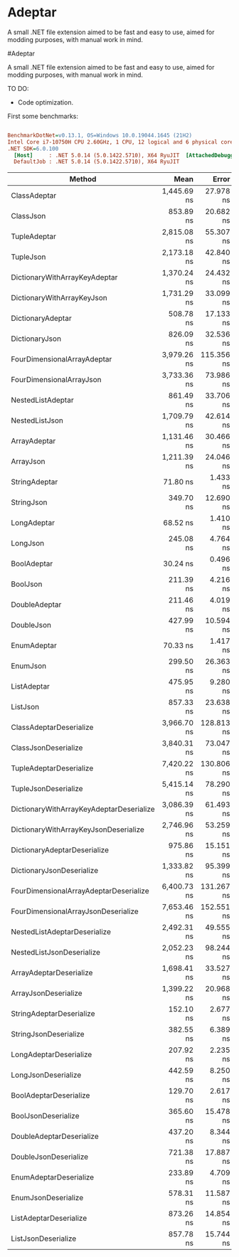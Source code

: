 # Adeptar
A small .NET file extension aimed to be fast and easy to use, aimed for modding purposes, with manual work in mind.


#Adeptar

A small .NET file extension aimed to be fast and easy to use, aimed for modding purposes, with manual work in mind. 

TO DO:
- Code optimization.

First some benchmarks:

``` ini

BenchmarkDotNet=v0.13.1, OS=Windows 10.0.19044.1645 (21H2)
Intel Core i7-10750H CPU 2.60GHz, 1 CPU, 12 logical and 6 physical cores
.NET SDK=6.0.100
  [Host]     : .NET 5.0.14 (5.0.1422.5710), X64 RyuJIT  [AttachedDebugger]
  DefaultJob : .NET 5.0.14 (5.0.1422.5710), X64 RyuJIT


```
|                                   Method |        Mean |      Error |     StdDev |      Median |         Min |         Max |  Gen 0 |  Gen 1 | Allocated |
|----------------------------------------- |------------:|-----------:|-----------:|------------:|------------:|------------:|-------:|-------:|----------:|
|                             ClassAdeptar | 1,445.69 ns |  27.978 ns |  33.306 ns | 1,435.54 ns | 1,400.19 ns | 1,522.03 ns | 0.0515 |      - |     328 B |
|                                ClassJson |   853.89 ns |  20.682 ns |  59.008 ns |   838.99 ns |   758.03 ns | 1,027.51 ns | 0.2317 |      - |   1,456 B |
|                             TupleAdeptar | 2,815.08 ns |  55.307 ns |  77.533 ns | 2,801.91 ns | 2,688.42 ns | 2,980.45 ns | 0.1297 |      - |     824 B |
|                                TupleJson | 2,173.18 ns |  42.840 ns |  60.056 ns | 2,157.65 ns | 2,076.25 ns | 2,302.46 ns | 0.3281 |      - |   2,064 B |
|            DictionaryWithArrayKeyAdeptar | 1,370.24 ns |  24.432 ns |  28.136 ns | 1,371.74 ns | 1,324.47 ns | 1,430.90 ns | 0.1678 |      - |   1,064 B |
|               DictionaryWithArrayKeyJson | 1,731.29 ns |  33.099 ns |  32.507 ns | 1,738.16 ns | 1,668.38 ns | 1,790.12 ns | 0.3452 | 0.0019 |   2,176 B |
|                        DictionaryAdeptar |   508.78 ns |  17.133 ns |  49.159 ns |   508.60 ns |   407.69 ns |   629.74 ns | 0.0939 |      - |     592 B |
|                           DictionaryJson |   826.09 ns |  32.536 ns |  92.827 ns |   822.37 ns |   629.19 ns | 1,064.03 ns | 0.2661 | 0.0010 |   1,672 B |
|              FourDimensionalArrayAdeptar | 3,979.26 ns | 115.356 ns | 340.130 ns | 3,897.92 ns | 3,333.23 ns | 4,856.10 ns | 0.1907 |      - |   1,216 B |
|                 FourDimensionalArrayJson | 3,733.36 ns |  73.986 ns | 106.108 ns | 3,743.91 ns | 3,555.04 ns | 3,899.45 ns | 0.4044 |      - |   2,568 B |
|                        NestedListAdeptar |   861.49 ns |  33.706 ns |  98.323 ns |   835.53 ns |   729.78 ns | 1,154.32 ns | 0.1631 |      - |   1,024 B |
|                           NestedListJson | 1,709.79 ns |  42.614 ns | 121.582 ns | 1,705.26 ns | 1,406.96 ns | 1,993.04 ns | 0.3109 |      - |   1,952 B |
|                             ArrayAdeptar | 1,131.46 ns |  30.466 ns |  87.902 ns | 1,117.85 ns | 1,007.72 ns | 1,324.52 ns | 0.0706 |      - |     448 B |
|                                ArrayJson | 1,211.39 ns |  24.046 ns |  56.678 ns | 1,197.30 ns | 1,141.69 ns | 1,371.69 ns | 0.2499 |      - |   1,568 B |
|                            StringAdeptar |    71.80 ns |   1.433 ns |   1.534 ns |    71.92 ns |    69.11 ns |    74.24 ns | 0.0076 |      - |      48 B |
|                               StringJson |   349.70 ns |  12.690 ns |  37.018 ns |   360.29 ns |   260.65 ns |   401.41 ns | 0.2036 | 0.0005 |   1,280 B |
|                              LongAdeptar |    68.52 ns |   1.410 ns |   2.356 ns |    68.35 ns |    65.43 ns |    73.42 ns | 0.0191 |      - |     120 B |
|                                 LongJson |   245.08 ns |   4.764 ns |   6.982 ns |   244.12 ns |   234.71 ns |   258.69 ns | 0.2074 |      - |   1,304 B |
|                              BoolAdeptar |    30.24 ns |   0.496 ns |   0.464 ns |    30.34 ns |    29.45 ns |    31.15 ns | 0.0089 |      - |      56 B |
|                                 BoolJson |   211.39 ns |   4.216 ns |  10.182 ns |   208.43 ns |   194.52 ns |   239.45 ns | 0.1898 |      - |   1,192 B |
|                            DoubleAdeptar |   211.46 ns |   4.019 ns |   3.947 ns |   211.28 ns |   203.29 ns |   220.33 ns | 0.0191 |      - |     120 B |
|                               DoubleJson |   427.99 ns |  10.594 ns |  31.236 ns |   416.30 ns |   385.49 ns |   494.76 ns | 0.1998 | 0.0005 |   1,256 B |
|                              EnumAdeptar |    70.33 ns |   1.417 ns |   1.326 ns |    70.60 ns |    68.13 ns |    72.34 ns | 0.0101 |      - |      64 B |
|                                 EnumJson |   299.50 ns |  26.363 ns |  77.733 ns |   279.44 ns |   200.99 ns |   482.98 ns | 0.1886 | 0.0005 |   1,184 B |
|                              ListAdeptar |   475.95 ns |   9.280 ns |   8.681 ns |   473.39 ns |   464.76 ns |   493.28 ns | 0.0443 |      - |     280 B |
|                                 ListJson |   857.33 ns |  23.638 ns |  67.442 ns |   872.56 ns |   678.18 ns |   997.50 ns | 0.2394 | 0.0010 |   1,504 B |
|                  ClassAdeptarDeserialize | 3,966.70 ns | 128.813 ns | 359.080 ns | 3,962.17 ns | 3,397.64 ns | 4,931.75 ns | 0.3357 |      - |   2,137 B |
|                     ClassJsonDeserialize | 3,840.31 ns |  73.047 ns | 113.725 ns | 3,814.18 ns | 3,665.38 ns | 4,079.56 ns | 0.5608 | 0.0038 |   3,528 B |
|                  TupleAdeptarDeserialize | 7,420.22 ns | 130.806 ns | 134.328 ns | 7,454.94 ns | 7,103.16 ns | 7,578.08 ns | 0.4654 |      - |   2,921 B |
|                     TupleJsonDeserialize | 5,415.14 ns |  78.290 ns | 189.079 ns | 5,384.42 ns | 5,104.82 ns | 6,211.04 ns | 0.6104 |      - |   3,856 B |
| DictionaryWithArrayKeyAdeptarDeserialize | 3,086.39 ns |  61.493 ns | 173.441 ns | 3,119.28 ns | 2,695.84 ns | 3,452.57 ns | 0.2136 |      - |   1,353 B |
|    DictionaryWithArrayKeyJsonDeserialize | 2,746.96 ns |  53.259 ns |  82.918 ns | 2,761.36 ns | 2,566.47 ns | 2,927.15 ns | 0.5493 |      - |   3,464 B |
|             DictionaryAdeptarDeserialize |   975.86 ns |  15.151 ns |  14.880 ns |   973.22 ns |   951.13 ns | 1,005.03 ns | 0.0896 |      - |     568 B |
|                DictionaryJsonDeserialize | 1,333.82 ns |  95.399 ns | 281.286 ns | 1,450.49 ns |   825.12 ns | 1,775.87 ns | 0.4644 |      - |   2,920 B |
|   FourDimensionalArrayAdeptarDeserialize | 6,400.73 ns | 131.267 ns | 378.735 ns | 6,316.89 ns | 5,465.99 ns | 7,342.66 ns | 0.3891 |      - |   2,464 B |
|      FourDimensionalArrayJsonDeserialize | 7,653.46 ns | 152.551 ns | 304.661 ns | 7,671.28 ns | 7,019.70 ns | 8,346.69 ns | 0.8392 |      - |   5,336 B |
|             NestedListAdeptarDeserialize | 2,492.31 ns |  49.555 ns |  74.171 ns | 2,490.76 ns | 2,343.12 ns | 2,623.03 ns | 0.1564 |      - |     984 B |
|                NestedListJsonDeserialize | 2,052.23 ns |  98.244 ns | 289.675 ns | 2,076.00 ns | 1,611.16 ns | 2,542.15 ns | 0.5035 |      - |   3,160 B |
|                  ArrayAdeptarDeserialize | 1,698.41 ns |  33.527 ns |  56.015 ns | 1,684.66 ns | 1,628.54 ns | 1,833.20 ns | 0.1411 |      - |     896 B |
|                     ArrayJsonDeserialize | 1,399.22 ns |  20.968 ns |  19.613 ns | 1,399.44 ns | 1,358.60 ns | 1,423.11 ns | 0.4902 | 0.0019 |   3,080 B |
|                 StringAdeptarDeserialize |   152.10 ns |   2.677 ns |   2.504 ns |   151.30 ns |   148.34 ns |   156.35 ns | 0.0393 |      - |     248 B |
|                    StringJsonDeserialize |   382.55 ns |   6.389 ns |   5.664 ns |   380.38 ns |   375.69 ns |   394.61 ns | 0.4191 | 0.0038 |   2,632 B |
|                   LongAdeptarDeserialize |   207.92 ns |   2.235 ns |   2.091 ns |   207.49 ns |   203.59 ns |   210.86 ns | 0.0432 |      - |     272 B |
|                      LongJsonDeserialize |   442.59 ns |   8.250 ns |   8.103 ns |   442.15 ns |   430.93 ns |   457.94 ns | 0.4230 | 0.0005 |   2,656 B |
|                   BoolAdeptarDeserialize |   129.70 ns |   2.617 ns |   7.467 ns |   129.12 ns |   113.40 ns |   146.63 ns | 0.0305 |      - |     192 B |
|                      BoolJsonDeserialize |   365.60 ns |  15.478 ns |  44.158 ns |   357.57 ns |   304.89 ns |   480.03 ns | 0.4153 | 0.0005 |   2,608 B |
|                 DoubleAdeptarDeserialize |   437.20 ns |   8.344 ns |   7.396 ns |   437.23 ns |   419.56 ns |   448.00 ns | 0.0429 |      - |     272 B |
|                    DoubleJsonDeserialize |   721.38 ns |  17.887 ns |  51.894 ns |   703.71 ns |   657.32 ns |   861.54 ns | 0.4301 |      - |   2,704 B |
|                   EnumAdeptarDeserialize |   233.89 ns |   4.709 ns |   7.995 ns |   233.37 ns |   215.79 ns |   254.85 ns | 0.0331 |      - |     208 B |
|                      EnumJsonDeserialize |   578.31 ns |  11.587 ns |  33.059 ns |   572.95 ns |   522.80 ns |   664.57 ns | 0.4225 |      - |   2,656 B |
|                   ListAdeptarDeserialize |   873.26 ns |  14.854 ns |  13.894 ns |   870.80 ns |   854.66 ns |   903.64 ns | 0.1345 |      - |     848 B |
|                      ListJsonDeserialize |   857.78 ns |  15.744 ns |  21.018 ns |   856.69 ns |   827.02 ns |   898.00 ns | 0.4473 | 0.0038 |   2,808 B |













































